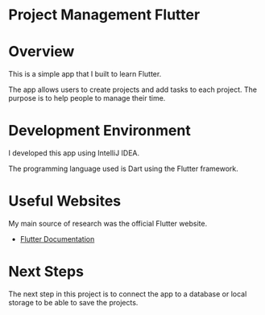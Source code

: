 # Project Management Flutter

# Overview

This is a simple app that I built to learn Flutter.

The app allows users to create projects and add tasks to each project. The purpose is to help people to manage their time.

<!-- {Provide a link to your YouTube demonstration.  It should be a one-minute demo of the software running and a walkthrough of the code.} -->

<!-- [Software Demo Video](http://youtube.link.goes.here) -->

# Development Environment

I developed this app using IntelliJ IDEA.

The programming language used is Dart using the Flutter framework.

# Useful Websites

My main source of research was the official Flutter website.

* [Flutter Documentation](https://docs.flutter.dev)

# Next Steps

The next step in this project is to connect the app to a database or local storage to be able to save the projects.

